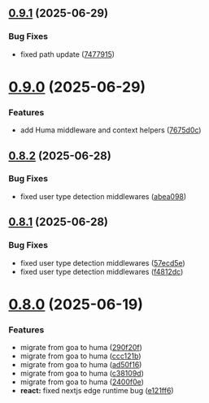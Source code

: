 ## [0.9.1](https://github.com/xraph/frank/compare/v0.9.0...v0.9.1) (2025-06-29)


### Bug Fixes

* fixed path update ([7477915](https://github.com/xraph/frank/commit/7477915b54f2e202eedb18f3e8d51144c968ff24))



# [0.9.0](https://github.com/xraph/frank/compare/v0.8.2...v0.9.0) (2025-06-29)


### Features

* add Huma middleware and context helpers ([7675d0c](https://github.com/xraph/frank/commit/7675d0c3baac89eb6eeeb49ad19ad13ba6ed7c9e))



## [0.8.2](https://github.com/xraph/frank/compare/v0.8.1...v0.8.2) (2025-06-28)


### Bug Fixes

* fixed user type detection middlewares ([abea098](https://github.com/xraph/frank/commit/abea098ec3a481fcde02545ab2a6153a9e71a515))



## [0.8.1](https://github.com/xraph/frank/compare/v0.8.0...v0.8.1) (2025-06-28)


### Bug Fixes

* fixed user type detection middlewares ([57ecd5e](https://github.com/xraph/frank/commit/57ecd5e9e2b5924b3d9a3928d393b1b66bd37fe5))
* fixed user type detection middlewares ([f4812dc](https://github.com/xraph/frank/commit/f4812dcd6dc06c3cd71c8d2499eada41fada41a2))



# [0.8.0](https://github.com/xraph/frank/compare/v0.7.0...v0.8.0) (2025-06-19)


### Features

* migrate from goa to huma ([290f20f](https://github.com/xraph/frank/commit/290f20f4eac0a7d55a13eed22dd078319b68d7ee))
* migrate from goa to huma ([ccc121b](https://github.com/xraph/frank/commit/ccc121bfe3b453a34a402b22006dd3cb0e225cc4))
* migrate from goa to huma ([ad50f16](https://github.com/xraph/frank/commit/ad50f16da35fc5f4172b73ae8665e1321b62919e))
* migrate from goa to huma ([c38109d](https://github.com/xraph/frank/commit/c38109da0441813af8bd970be4c8e976bd26c975))
* migrate from goa to huma ([2400f0e](https://github.com/xraph/frank/commit/2400f0ef1774ac64301e9170eb2d13a4a3742d68))
* **react:** fixed nextjs edge runtime bug ([e121ff6](https://github.com/xraph/frank/commit/e121ff6a00b0e283a50beeeb4cb25b8a6b4d66e8))



